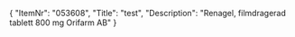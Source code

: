 {
  "ItemNr": "053608",
  "Title": "test",
  "Description": "Renagel, filmdragerad tablett 800 mg Orifarm AB"
}